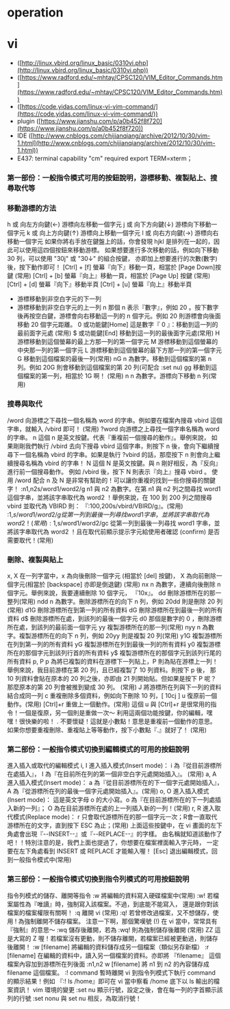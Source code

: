 # operation

# vi

- ([http://linux.vbird.org/linux_basic/0310vi.php](http://linux.vbird.org/linux_basic/0310vi.php))
- ([https://www.radford.edu/~mhtay/CPSC120/VIM_Editor_Commands.htm](https://www.radford.edu/~mhtay/CPSC120/VIM_Editor_Commands.htm))
- ([https://code.yidas.com/linux-vi-vim-command/](https://code.yidas.com/linux-vi-vim-command/))
- plugin ([https://www.jianshu.com/p/a0b452f8f720](https://www.jianshu.com/p/a0b452f8f720))
- IDE ([http://www.cnblogs.com/chijianqiang/archive/2012/10/30/vim-1.html](http://www.cnblogs.com/chijianqiang/archive/2012/10/30/vim-1.html))
- E437: terminal capability "cm" required
export TERM=xterm；

### 第一部份：一般指令模式可用的按鈕說明，游標移動、複製貼上、搜尋取代等

### 移動游標的方法

h 或 向左方向鍵(←)	游標向左移動一個字元
j 或 向下方向鍵(↓)	游標向下移動一個字元
k 或 向上方向鍵(↑)	游標向上移動一個字元
l 或 向右方向鍵(→)	游標向右移動一個字元
如果你將右手放在鍵盤上的話，你會發現 hjkl 是排列在一起的，因此可以使用這四個按鈕來移動游標。 如果想要進行多次移動的話，例如向下移動 30 列，可以使用 "30j" 或 "30↓" 的組合按鍵， 亦即加上想要進行的次數(數字)後，按下動作即可！
[Ctrl] + [f]	螢幕『向下』移動一頁，相當於 [Page Down]按鍵 (常用)
[Ctrl] + [b]	螢幕『向上』移動一頁，相當於 [Page Up] 按鍵 (常用)
[Ctrl] + [d]	螢幕『向下』移動半頁
[Ctrl] + [u]	螢幕『向上』移動半頁

- 游標移動到非空白字元的下一列
- 游標移動到非空白字元的上一列
n<space>	那個 n 表示『數字』，例如 20 。按下數字後再按空白鍵，游標會向右移動這一列的 n 個字元。例如 20<space> 則游標會向後面移動 20 個字元距離。
0 或功能鍵[Home]	這是數字『 0 』：移動到這一列的最前面字元處 (常用)
$ 或功能鍵[End]	移動到這一列的最後面字元處(常用)
H	游標移動到這個螢幕的最上方那一列的第一個字元
M	游標移動到這個螢幕的中央那一列的第一個字元
L	游標移動到這個螢幕的最下方那一列的第一個字元
G	移動到這個檔案的最後一列(常用)
nG	n 為數字。移動到這個檔案的第 n 列。例如 20G 則會移動到這個檔案的第 20 列(可配合 :set nu)
gg	移動到這個檔案的第一列，相當於 1G 啊！ (常用)
n<Enter>	n 為數字。游標向下移動 n 列(常用)

### 搜尋與取代

/word	向游標之下尋找一個名稱為 word 的字串。例如要在檔案內搜尋 vbird 這個字串，就輸入 /vbird 即可！ (常用)
?word	向游標之上尋找一個字串名稱為 word 的字串。
n	這個 n 是英文按鍵。代表『重複前一個搜尋的動作』。舉例來說， 如果剛剛我們執行 /vbird 去向下搜尋 vbird 這個字串，則按下 n 後，會向下繼續搜尋下一個名稱為 vbird 的字串。如果是執行 ?vbird 的話，那麼按下 n 則會向上繼續搜尋名稱為 vbird 的字串！
N	這個 N 是英文按鍵。與 n 剛好相反，為『反向』進行前一個搜尋動作。 例如 /vbird 後，按下 N 則表示『向上』搜尋 vbird 。
使用 /word 配合 n 及 N 是非常有幫助的！可以讓你重複的找到一些你搜尋的關鍵字！
:n1,n2s/word1/word2/g	n1 與 n2 為數字。在第 n1 與 n2 列之間尋找 word1 這個字串，並將該字串取代為 word2 ！舉例來說，在 100 到 200 列之間搜尋 vbird 並取代為 VBIRD 則：
『:100,200s/vbird/VBIRD/g』。(常用)
:1,$s/word1/word2/g	從第一列到最後一列尋找 word1 字串，並將該字串取代為 word2 ！(常用)
:1,$s/word1/word2/gc	從第一列到最後一列尋找 word1 字串，並將該字串取代為 word2 ！且在取代前顯示提示字元給使用者確認 (confirm) 是否需要取代！(常用)

### 刪除、複製與貼上

x, X	在一列字當中，x 為向後刪除一個字元 (相當於 [del] 按鍵)， X 為向前刪除一個字元(相當於 [backspace] 亦即是倒退鍵) (常用)
nx	n 為數字，連續向後刪除 n 個字元。舉例來說，我要連續刪除 10 個字元， 『10x』。
dd	刪除游標所在的那一整列(常用)
ndd	n 為數字。刪除游標所在的向下 n 列，例如 20dd 則是刪除 20 列 (常用)
d1G	刪除游標所在到第一列的所有資料
dG	刪除游標所在到最後一列的所有資料
d$	刪除游標所在處，到該列的最後一個字元
d0	那個是數字的 0 ，刪除游標所在處，到該列的最前面一個字元
yy	複製游標所在的那一列(常用)
nyy	n 為數字。複製游標所在的向下 n 列，例如 20yy 則是複製 20 列(常用)
y1G	複製游標所在列到第一列的所有資料
yG	複製游標所在列到最後一列的所有資料
y0	複製游標所在的那個字元到該列行首的所有資料
y$	複製游標所在的那個字元到該列行尾的所有資料
p, P	p 為將已複製的資料在游標下一列貼上，P 則為貼在游標上一列！ 舉例來說，我目前游標在第 20 列，且已經複製了 10 列資料。則按下 p 後， 那 10 列資料會貼在原本的 20 列之後，亦即由 21 列開始貼。但如果是按下 P 呢？ 那麼原本的第 20 列會被推到變成 30 列。 (常用)
J	將游標所在列與下一列的資料結合成同一列
c	重複刪除多個資料，例如向下刪除 10 列，[ 10cj ]
u	復原前一個動作。(常用)
[Ctrl]+r	重做上一個動作。(常用)
這個 u 與 [Ctrl]+r 是很常用的指令！一個是復原，另一個則是重做一次～ 利用這兩個功能按鍵，你的編輯，嘿嘿！很快樂的啦！
.	不要懷疑！這就是小數點！意思是重複前一個動作的意思。 如果你想要重複刪除、重複貼上等等動作，按下小數點『.』就好了！ (常用)

### 第二部份：一般指令模式切換到編輯模式的可用的按鈕說明

進入插入或取代的編輯模式
i, I	進入插入模式(Insert mode)：
i 為『從目前游標所在處插入』， I 為『在目前所在列的第一個非空白字元處開始插入』。 (常用)
a, A	進入插入模式(Insert mode)：
a 為『從目前游標所在的下一個字元處開始插入』， A 為『從游標所在列的最後一個字元處開始插入』。(常用)
o, O	進入插入模式(Insert mode)：
這是英文字母 o 的大小寫。o 為『在目前游標所在的下一列處插入新的一列』； O 為在目前游標所在處的上一列插入新的一列！(常用)
r, R	進入取代模式(Replace mode)：
r 只會取代游標所在的那一個字元一次；R會一直取代游標所在的文字，直到按下 ESC 為止；(常用)
上面這些按鍵中，在 vi 畫面的左下角處會出現『--INSERT--』或『--REPLACE--』的字樣。 由名稱就知道該動作了吧！！特別注意的是，我們上面也提過了，你想要在檔案裡面輸入字元時， 一定要在左下角處看到 INSERT 或 REPLACE 才能輸入喔！
[Esc]	退出編輯模式，回到一般指令模式中(常用)

### 第三部份：一般指令模式切換到指令列模式的可用按鈕說明

指令列模式的儲存、離開等指令
:w	將編輯的資料寫入硬碟檔案中(常用)
:w!	若檔案屬性為『唯讀』時，強制寫入該檔案。不過，到底能不能寫入， 還是跟你對該檔案的檔案權限有關啊！
:q	離開 vi (常用)
:q!	若曾修改過檔案，又不想儲存，使用 ! 為強制離開不儲存檔案。
注意一下啊，那個驚嘆號 (!) 在 vi 當中，常常具有『強制』的意思～
:wq	儲存後離開，若為 :wq! 則為強制儲存後離開 (常用)
ZZ	這是大寫的 Z 喔！若檔案沒有更動，則不儲存離開，若檔案已經被更動過，則儲存後離開！
:w [filename]	將編輯的資料儲存成另一個檔案（類似另存新檔）
:r [filename]	在編輯的資料中，讀入另一個檔案的資料。亦即將 『filename』 這個檔案內容加到游標所在列後面
:n1,n2 w [filename]	將 n1 到 n2 的內容儲存成 filename 這個檔案。
:! command	暫時離開 vi 到指令列模式下執行 command 的顯示結果！例如
『:! ls /home』即可在 vi 當中察看 /home 底下以 ls 輸出的檔案資訊！
vim 環境的變更
:set nu	顯示行號，設定之後，會在每一列的字首顯示該列的行號
:set nonu	與 set nu 相反，為取消行號！